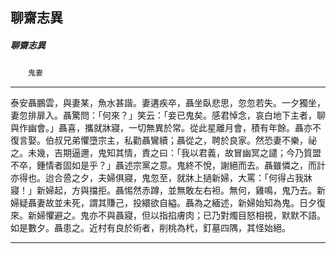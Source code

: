 

## 聊齋志異

##### 聊齋志異
　　`鬼妻`

* * *

泰安聶鵬雲，與妻某，魚水甚諧。妻遘疾卒，聶坐臥悲思，忽忽若失。一夕獨坐，妻忽排扉入。聶驚問：「何來？」笑云：「妾已鬼矣。感君悼念，哀白地下主者，聊與作幽會。」聶喜，攜就牀寢，一切無異於常。從此星離月會，積有年餘。聶亦不復言娶。伯叔兄弟懼墮宗主，私勸聶鸞續；聶從之，聘於良家。然恐妻不樂，祕之。未幾，吉期逼邇，鬼知其情，責之曰：「我以君義，故冒幽冥之譴；今乃質盟不卒，鍾情者固如是乎？」聶述宗黨之意。鬼終不悅，謝絕而去。聶雖憐之，而計亦得也。迨合巹之夕，夫婦俱寢，鬼忽至，就牀上撾新婦，大罵：「何得占我牀寢！」新婦起，方與擋拒。聶惕然赤蹲，並無敢左右袒。無何，雞鳴，鬼乃去。新婦疑聶妻故並未死，謂其賺己，投繯欲自縊。聶為之緬述，新婦始知為鬼。日夕復來。新婦懼避之。鬼亦不與聶寢，但以指掐膚肉；已乃對燭目怒相視，默默不語。如是數夕。聶患之。近村有良於術者，削桃為杙，釘墓四隅，其怪始絕。

* * *

